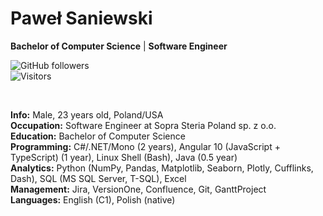 # Paweł Saniewski

**Bachelor of Computer Science** | **Software Engineer**

![GitHub followers](https://img.shields.io/github/followers/Saniewski?style=social)<br>
![Visitors](https://api.visitorbadge.io/api/visitors?path=https%3A%2F%2Fgithub.com%2FSaniewski&labelColor=%231f2833&countColor=%2345a29e&style=plastic)

<br>

**Info:** Male, 23 years old, Poland/USA<br>
**Occupation:** Software Engineer at Sopra Steria Poland sp. z o.o.<br>
**Education:** Bachelor of Computer Science<br>
**Programming:** C#/.NET/Mono (2 years), Angular 10 (JavaScript + TypeScript) (1 year), Linux Shell (Bash), Java (0.5 year)<br>
**Analytics:** Python (NumPy, Pandas, Matplotlib, Seaborn, Plotly, Cufflinks, Dash), SQL (MS SQL Server, T-SQL), Excel<br>
**Management:** Jira, VersionOne, Confluence, Git, GanttProject<br>
**Languages:** English (C1), Polish (native)
